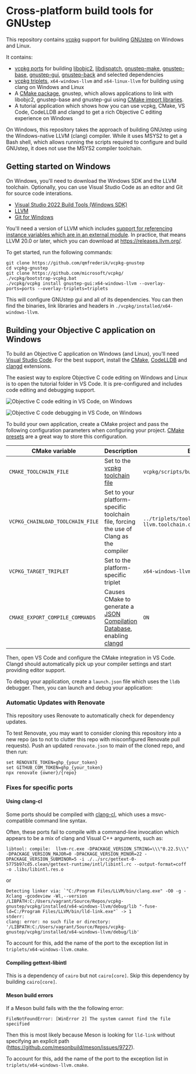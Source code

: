 # Cross-platform build tools for GNUstep

This repository contains [vcpkg](https://vcpkg.io/) support for building [GNUstep](https://gnustep.github.io/)
on Windows and Linux.

It contains:
- [vcpkg ports](https://learn.microsoft.com/en-us/vcpkg/concepts/ports) for building [libobjc2](https://github.com/gnustep/libobjc2), [libdispatch](https://github.com/apple/swift-corelibs-libdispatch/), [gnustep-make](https://github.com/gnustep/tools-make), [gnustep-base](https://github.com/gnustep/libs-base), [gnustep-gui](https://github.com/gnustep/libs-gui), [gnustep-back](https://github.com/gnustep/libs-back) and selected dependencies
- [vcpkg triplets](https://learn.microsoft.com/en-us/vcpkg/concepts/triplets), `x64-windows-llvm` and `x64-linux-llvm` for building using clang on Windows and Linux
- A [CMake package](https://cmake.org/cmake/help/latest/manual/cmake-packages.7.html), gnustep, which allows applications to link with libobjc2, gnustep-base and gnustep-gui using [CMake import libraries](https://cmake.org/cmake/help/latest/guide/importing-exporting/index.html).
- A tutorial application which shows how you can use vcpkg, CMake, VS Code, CodeLLDB and clangd to get a rich Objective C editing experience on Windows

On Windows, this repository takes the approach of building GNUstep using the Windows-native LLVM (clang) compiler.
While it uses MSYS2 to get a Bash shell, which allows running the scripts required to configure and build GNUstep,
it does not use the MSYS2 compiler toolchain.

## Getting started on Windows

On Windows, you'll need to download the Windows SDK and the LLVM toolchain.  Optionally, you can use Visual Studio Code
as an editor and Git for source code interations.

- [Visual Studio 2022 Build Tools (Windows SDK)](https://visualstudio.microsoft.com/downloads/)
- [LLVM](https://releases.llvm.org/download.html)
- [Git for Windows](https://git-scm.com/download/win)

You'll need a version of LLVM which includes [support for referencing instance variables which are in an external module](https://github.com/llvm/llvm-project/commit/7c25ae87f7378f38aa49a92b9cf8092deb95a1f4).  In practice, that means LLVM 20.0 or later, which you can download at https://releases.llvm.org/.

To get started, run the following commands:

```pwsh
git clone https://github.com/qmfrederik/vcpkg-gnustep
cd vcpkg-gnustep
git clone https://github.com/microsoft/vcpkg/
./vcpkg/bootstrap-vcpkg.bat
./vcpkg/vcpkg install gnustep-gui:x64-windows-llvm --overlay-ports=ports --overlay-triplets=triplets
```

This will configure GNUstep gui and all of its dependencies.  You can then find the binaries, link libraries and headers
in `./vcpkg/installed/x64-windows-llvm`.

## Building your Objective C application on Windows

To build an Objective C application on Windows (and Linux), you'll need [Visual Studio Code](https://code.visualstudio.com/Download).
For the best support, install the [CMake](https://github.com/microsoft/vscode-cmake-tools), [CodeLLDB](https://github.com/vadimcn/codelldb/)
and [clangd](https://github.com/clangd/vscode-clangd) extensions.

The easiest way to explore Objective C code editing on Windows and Linux is to open the tutorial folder in VS Code.  It is pre-configured and
includes code editing and debugging support.

![Objective C code editing in VS Code, on Windows](images/vscode-editor-support.png)

![Objective C code debugging in VS Code, on Windows](images/vscode-debugger-support.png)

To build your own application, create a CMake project and pass the following configuration parameters when configuring your project.
[CMake presets](https://cmake.org/cmake/help/latest/manual/cmake-presets.7.html) are a great way to store this configuration.

| CMake variable                   | Description                               | Example 
|----------------------------------|-------------------------------------------|---------------------------
| `CMAKE_TOOLCHAIN_FILE`           | Set to the [vcpkg toolchain file](https://learn.microsoft.com/en-us/vcpkg/users/buildsystems/cmake-integration)  | `vcpkg/scripts/buildsystems/vcpkg.cmake`
| `VCPKG_CHAINLOAD_TOOLCHAIN_FILE` | Set to your platform-specific toolchain file, forcing the use of Clang as the compiler | `../triplets/toolchains/x64-windows-llvm.toolchain.cmake`
| `VCPKG_TARGET_TRIPLET`           | Set to the platform-specific triplet      | `x64-windows-llvm`
| `CMAKE_EXPORT_COMPILE_COMMANDS`  | Causes CMake to generate a [JSON Compilation Database](https://clang.llvm.org/docs/JSONCompilationDatabase.html), enabling [clangd](https://clangd.llvm.org/) | `ON`

Then, open VS Code and configure the CMake integration in VS Code.  Clangd should automatically pick up your compiler settings and start
providing editor support.

To debug your application, create a `launch.json` file which uses the `lldb` debugger.  Then, you can launch and debug your application:

### Automatic Updates with Renovate

This repository uses Renovate to automatically check for dependency updates.

To test Renovate, you may want to consider cloning this repository into a new repo (as to not to clutter this repo with misconfigured Renovate pull requests).  Push an updated `renovate.json` to main of the cloned repo, and then run:

```
set RENOVATE_TOKEN=ghp_{your_token}
set GITHUB_COM_TOKEN=ghp_{your_token}
npx renovate {owner}/{repo}
```

### Fixes for specific ports

#### Using clang-cl
Some ports should be compiled with [clang-cl](https://clang.llvm.org/docs/UsersManual.html#clang-cl), which uses a msvc-compatible command line syntax.

Often, these ports fail to compile with a command-line invocation which appears to be a mix of clang and Visual C++ arguments, such as:

```
libtool: compile:  llvm-rc.exe -DPACKAGE_VERSION_STRING=\\\"0.22.5\\\" -DPACKAGE_VERSION_MAJOR=0 -DPACKAGE_VERSION_MINOR=22 -DPACKAGE_VERSION_SUBMINOR=5 -i ./../src/gettext-0-5775b97cd5.clean/gettext-runtime/intl/libintl.rc --output-format=coff  -o .libs/libintl.res.o
```

or

```
Detecting linker via: `"C:/Program Files/LLVM/bin/clang.exe" -O0 -g -Xclang -gcodeview -Wl,--version /LIBPATH:C:/Users/vagrant/Source/Repos/vcpkg-gnustep/vcpkg/installed/x64-windows-llvm/debug/lib "-fuse-ld=C:/Program Files/LLVM/bin/lld-link.exe"` -> 1
stderr:
clang: error: no such file or directory: '/LIBPATH:C:/Users/vagrant/Source/Repos/vcpkg-gnustep/vcpkg/installed/x64-windows-llvm/debug/lib'
```

To account for this, add the name of the port to the exception list in `triplets/x64-windows-llvm.cmake`.

#### Compiling gettext-libintl

This is a dependency of `cairo` but not `cairo[core]`.  Skip this dependency by building `cairo[core]`.

#### Meson build errors

If a Meson build fails with the the following error:

```
FileNotFoundError: [WinError 2] The system cannot find the file specified
```

Then this is most likely because Meson is looking for `lld-link` without specifying an explicit path (https://github.com/mesonbuild/meson/issues/9727).

To account for this, add the name of the port to the exception list in `triplets/x64-windows-llvm.cmake`.
